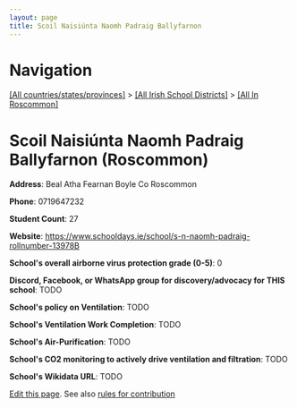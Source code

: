 ```yaml
---
layout: page
title: Scoil Naisiúnta Naomh Padraig Ballyfarnon
---
```

# Navigation

[[All countries/states/provinces]](../../..) > [[All Irish School Districts]](../..) > [[All In Roscommon]](..)

# Scoil Naisiúnta Naomh Padraig Ballyfarnon (Roscommon)

**Address**: Beal Atha Fearnan Boyle Co Roscommon

**Phone**: 0719647232

**Student Count**: 27

**Website**: <https://www.schooldays.ie/school/s-n-naomh-padraig-rollnumber-13978B>

**School's overall airborne virus protection grade (0-5)**: 0

**Discord, Facebook, or WhatsApp group for discovery/advocacy for THIS school**: TODO

**School's policy on Ventilation**: TODO

**School's Ventilation Work Completion**: TODO

**School's Air-Purification**: TODO

**School's CO2 monitoring to actively drive ventilation and filtration**: TODO

**School's Wikidata URL**: TODO


[Edit this page](https://github.com/ventilate-schools/Ireland/edit/main/./Roscommon/Scoil_Naisiúnta_Naomh_Padraig_Ballyfarnon.md). See also [rules for contribution](../../../contribution-rules/)